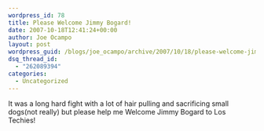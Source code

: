 ```yaml
---
wordpress_id: 78
title: Please Welcome Jimmy Bogard!
date: 2007-10-18T12:41:24+00:00
author: Joe Ocampo
layout: post
wordpress_guid: /blogs/joe_ocampo/archive/2007/10/18/please-welcome-jimmy-bogard.aspx
dsq_thread_id:
  - "262089394"
categories:
  - Uncategorized
---
```

It was a long hard fight with a lot of hair pulling and sacrificing small dogs(not really) but please help&nbsp;me Welcome Jimmy Bogard to Los Techies!&nbsp;&nbsp;
